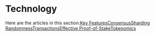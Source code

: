 # Technology

Here are the articles in this section:[Key Features](https://docs.thinkincoin.com/networks/harmony-one/general/technology/key-features)​[Consensus](https://docs.thinkincoin.com/networks/harmony-one/general/technology/consensus)​[Sharding](https://docs.thinkincoin.com/networks/harmony-one/general/technology/sharding)​[Randomness](https://docs.harmony.one/home/general/technology/randomness)​[Transactions](https://docs.harmony.one/home/general/technology/transactions)​[Effective Proof-of-Stake](https://docs.harmony.one/home/general/technology/effective-proof-of-stake)​[Tokenomics](https://docs.harmony.one/home/general/technology/tokenomics)​

